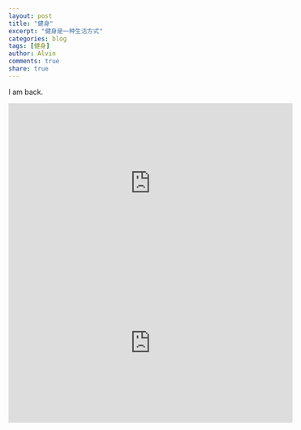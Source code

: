 ```yaml
---
layout: post
title: "健身"
excerpt: "健身是一种生活方式"
categories: blog
tags: [健身]
author: Alvin
comments: true
share: true
---
```


I am back.
<iframe width="560" height="315" src="http://www.youtube.com/embed/PWf4WUoMXwg" frameborder="0"> </iframe>

<iframe width="560" height="315" src="http://www.youtube.com/watch?v=Nt5fcE2_jZ0" frameborder="0"> </iframe>


<!-- 多说评论框 start -->
<div class="ds-thread" data-thread-key="e" data-title="e" ></div>
<!-- 多说评论框 end -->
<!-- 多说公共JS代码 start (一个网页只需插入一次) -->
<script type="text/javascript">
var duoshuoQuery = {short_name:"goaheadalvin"};
(function() {
var ds = document.createElement('script');
ds.type = 'text/javascript';ds.async = true;
ds.src = (document.location.protocol == 'https:' ? 'https:' : 'http:') + '//static.duoshuo.com/embed.js';
ds.charset = 'UTF-8';
(document.getElementsByTagName('head')[0] 
|| document.getElementsByTagName('body')[0]).appendChild(ds);
})();
</script>
<!-- 多说公共JS代码 end -->